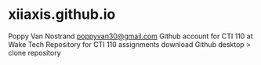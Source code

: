 # xiiaxis.github.io
Poppy Van Nostrand poppyvan30@gmail.com
Github account for CTI 110 at Wake Tech
Repository for CTI 110 assignments
download Github desktop > clone repository
